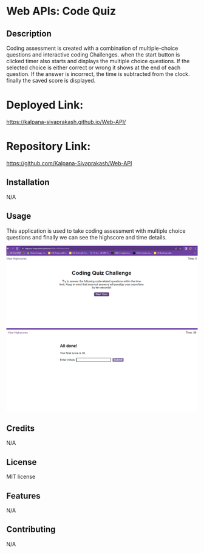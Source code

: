 # Web APIs: Code Quiz

## Description
Coding assessment is created with a combination of multiple-choice questions and interactive coding Challenges. when the start button is clicked timer also starts and displays the multiple choice questions. If the selected choice is either correct or wrong it shows at the end of each question. If the answer is incorrect, the time is subtracted from the clock. finally the saved score is displayed.

# Deployed Link:

https://kalpana-sivaprakash.github.io/Web-API/

# Repository Link:
https://github.com/Kalpana-Sivaprakash/Web-API

## Installation
N/A

## Usage 
This application is used to take coding assessment with multiple choice questions and finally we can see the highscore and time details.

![screenshot](assets/image/SC1.PNG)
![screenshot](assets/image/SC2.PNG)


## Credits
N/A

## License
MIT license

## Features
N/A

## Contributing
N/A